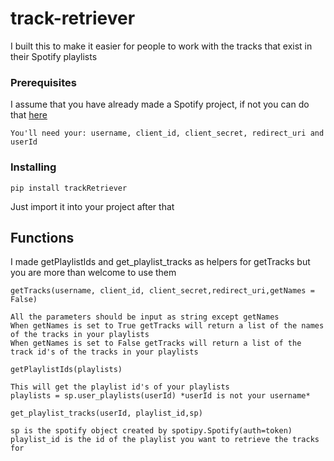 # track-retriever

I built this to make it easier for people to work with the tracks that exist in their Spotify playlists 

### Prerequisites

I assume that you have already made a Spotify project, if not you can do that [here](https://developer.spotify.com/dashboard/)

```
You'll need your: username, client_id, client_secret, redirect_uri and userId 
```

### Installing

```
pip install trackRetriever
```

Just import it into your project after that 

## Functions 

I made getPlaylistIds and get_playlist_tracks as helpers for getTracks but you are more than welcome to use them

```
getTracks(username, client_id, client_secret,redirect_uri,getNames = False)

All the parameters should be input as string except getNames
When getNames is set to True getTracks will return a list of the names of the tracks in your playlists
When getNames is set to False getTracks will return a list of the track id's of the tracks in your playlists 
```

```
getPlaylistIds(playlists)

This will get the playlist id's of your playlists 
playlists = sp.user_playlists(userId) *userId is not your username* 
```

```
get_playlist_tracks(userId, playlist_id,sp)

sp is the spotify object created by spotipy.Spotify(auth=token)
playlist_id is the id of the playlist you want to retrieve the tracks for 
```